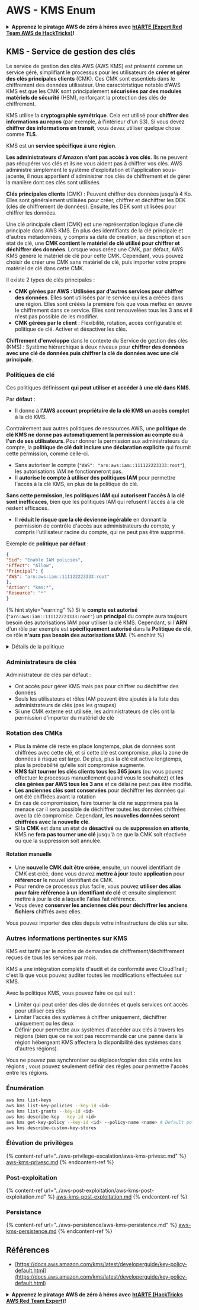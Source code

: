 # AWS - KMS Enum

<details>

<summary><strong>Apprenez le piratage AWS de zéro à héros avec</strong> <a href="https://training.hacktricks.xyz/courses/arte"><strong>htARTE (Expert Red Team AWS de HackTricks)</strong></a><strong>!</strong></summary>

Autres façons de soutenir HackTricks:

* Si vous souhaitez voir votre **entreprise annoncée dans HackTricks** ou **télécharger HackTricks en PDF**, consultez les [**PLANS D'ABONNEMENT**](https://github.com/sponsors/carlospolop)!
* Obtenez le [**swag officiel PEASS & HackTricks**](https://peass.creator-spring.com)
* Découvrez [**La famille PEASS**](https://opensea.io/collection/the-peass-family), notre collection exclusive de [**NFTs**](https://opensea.io/collection/the-peass-family)
* **Rejoignez le** 💬 [**groupe Discord**](https://discord.gg/hRep4RUj7f) ou le [**groupe Telegram**](https://t.me/peass) ou **suivez-nous** sur **Twitter** 🐦 [**@hacktricks\_live**](https://twitter.com/hacktricks\_live)**.**
* **Partagez vos astuces de piratage en soumettant des PR aux** [**HackTricks**](https://github.com/carlospolop/hacktricks) et [**HackTricks Cloud**](https://github.com/carlospolop/hacktricks-cloud) dépôts GitHub.

</details>

## KMS - Service de gestion des clés

Le service de gestion des clés AWS (AWS KMS) est présenté comme un service géré, simplifiant le processus pour les utilisateurs de **créer et gérer des clés principales clients** (CMK). Ces CMK sont essentiels dans le chiffrement des données utilisateur. Une caractéristique notable d'AWS KMS est que les CMK sont principalement **sécurisées par des modules matériels de sécurité** (HSM), renforçant la protection des clés de chiffrement.

KMS utilise la **cryptographie symétrique**. Cela est utilisé pour **chiffrer des informations au repos** (par exemple, à l'intérieur d'un S3). Si vous devez **chiffrer des informations en transit**, vous devez utiliser quelque chose comme **TLS**.

KMS est un **service spécifique à une région**.

**Les administrateurs d'Amazon n'ont pas accès à vos clés**. Ils ne peuvent pas récupérer vos clés et ils ne vous aident pas à chiffrer vos clés. AWS administre simplement le système d'exploitation et l'application sous-jacente, il nous appartient d'administrer nos clés de chiffrement et de gérer la manière dont ces clés sont utilisées.

**Clés principales clients** (CMK) : Peuvent chiffrer des données jusqu'à 4 Ko. Elles sont généralement utilisées pour créer, chiffrer et déchiffrer les DEK (clés de chiffrement de données). Ensuite, les DEK sont utilisées pour chiffrer les données.

Une clé principale client (CMK) est une représentation logique d'une clé principale dans AWS KMS. En plus des identifiants de la clé principale et d'autres métadonnées, y compris sa date de création, sa description et son état de clé, une **CMK contient le matériel de clé utilisé pour chiffrer et déchiffrer des données**. Lorsque vous créez une CMK, par défaut, AWS KMS génère le matériel de clé pour cette CMK. Cependant, vous pouvez choisir de créer une CMK sans matériel de clé, puis importer votre propre matériel de clé dans cette CMK.

Il existe 2 types de clés principales :

* **CMK gérées par AWS : Utilisées par d'autres services pour chiffrer des données**. Elles sont utilisées par le service qui les a créées dans une région. Elles sont créées la première fois que vous mettez en œuvre le chiffrement dans ce service. Elles sont renouvelées tous les 3 ans et il n'est pas possible de les modifier.
* **CMK gérées par le client** : Flexibilité, rotation, accès configurable et politique de clé. Activer et désactiver les clés.

**Chiffrement d'enveloppe** dans le contexte du Service de gestion des clés (KMS) : Système hiérarchique à deux niveaux pour **chiffrer des données avec une clé de données puis chiffrer la clé de données avec une clé principale**.

### Politiques de clé

Ces politiques définissent **qui peut utiliser et accéder à une clé dans KMS**.

Par **défaut** :

* Il donne à **l'AWS account propriétaire de la clé KMS un accès complet** à la clé KMS.

Contrairement aux autres politiques de ressources AWS, une **politique de clé KMS ne donne pas automatiquement la permission au compte ou à l'un de ses utilisateurs**. Pour donner la permission aux administrateurs du compte, la **politique de clé doit inclure une déclaration explicite** qui fournit cette permission, comme celle-ci.

* Sans autoriser le compte (`"AWS": "arn:aws:iam::111122223333:root"`), les autorisations IAM ne fonctionneront pas.
* Il **autorise le compte à utiliser des politiques IAM** pour permettre l'accès à la clé KMS, en plus de la politique de clé.

**Sans cette permission, les politiques IAM qui autorisent l'accès à la clé sont inefficaces**, bien que les politiques IAM qui refusent l'accès à la clé restent efficaces.

* Il **réduit le risque que la clé devienne ingérable** en donnant la permission de contrôle d'accès aux administrateurs du compte, y compris l'utilisateur racine du compte, qui ne peut pas être supprimé.

Exemple de **politique par défaut** :

```json
{
"Sid": "Enable IAM policies",
"Effect": "Allow",
"Principal": {
"AWS": "arn:aws:iam::111122223333:root"
},
"Action": "kms:*",
"Resource": "*"
}
```

{% hint style="warning" %}
Si le **compte est autorisé** (`"arn:aws:iam::111122223333:root"`) un **principal** du compte aura toujours besoin des autorisations IAM pour utiliser la clé KMS. Cependant, si l'**ARN** d'un rôle par exemple est **spécifiquement autorisé** dans la **Politique de clé**, ce rôle **n'aura pas besoin des autorisations IAM**.
{% endhint %}

<details>

<summary>Détails de la politique</summary>

Propriétés d'une politique :

* Document basé sur JSON
* Ressource --> Ressources affectées (peut être "\*")
* Action --> kms:Encrypt, kms:Decrypt, kms:CreateGrant ... (autorisations)
* Effet --> Autoriser/Refuser
* Principal --> arn affecté
* Conditions (optionnel) --> Condition pour accorder les autorisations

Délégations :

* Autoriser à déléguer vos autorisations à un autre principal AWS au sein de votre compte AWS. Vous devez les créer en utilisant les APIs AWS KMS. Il est possible d'indiquer l'identifiant CMK, le principal bénéficiaire et le niveau d'opération requis (Decrypt, Encrypt, GenerateDataKey...)
* Après la création de la délégation, un jeton de délégation et un ID de délégation sont émis

**Accès** :

* Via la **politique de clé** -- Si elle existe, elle a **priorité** sur la politique IAM
* Via la **politique IAM**
* Via les **délégations**

</details>

### Administrateurs de clés

Administrateur de clés par défaut :

* Ont accès pour gérer KMS mais pas pour chiffrer ou déchiffrer des données
* Seuls les utilisateurs et rôles IAM peuvent être ajoutés à la liste des administrateurs de clés (pas les groupes)
* Si une CMK externe est utilisée, les administrateurs de clés ont la permission d'importer du matériel de clé

### Rotation des CMKs

* Plus la même clé reste en place longtemps, plus de données sont chiffrées avec cette clé, et si cette clé est compromise, plus la zone de données à risque est large. De plus, plus la clé est active longtemps, plus la probabilité qu'elle soit compromise augmente.
* **KMS fait tourner les clés clients tous les 365 jours** (ou vous pouvez effectuer le processus manuellement quand vous le souhaitez) et **les clés gérées par AWS tous les 3 ans** et ce délai ne peut pas être modifié.
* **Les anciennes clés sont conservées** pour déchiffrer les données qui ont été chiffrées avant la rotation
* En cas de compromission, faire tourner la clé ne supprimera pas la menace car il sera possible de déchiffrer toutes les données chiffrées avec la clé compromise. Cependant, les **nouvelles données seront chiffrées avec la nouvelle clé**.
* Si la **CMK** est dans un état de **désactivé** ou de **suppression en attente**, KMS ne **fera pas tourner une clé** jusqu'à ce que la CMK soit réactivée ou que la suppression soit annulée.

#### Rotation manuelle

* Une **nouvelle CMK doit être créée**, ensuite, un nouvel identifiant de CMK est créé, donc vous devrez **mettre à jour** toute **application** pour **référencer** le nouvel identifiant de CMK.
* Pour rendre ce processus plus facile, vous pouvez **utiliser des alias pour faire référence à un identifiant de clé** et ensuite simplement mettre à jour la clé à laquelle l'alias fait référence.
* Vous devez **conserver les anciennes clés pour déchiffrer les anciens fichiers** chiffrés avec elles.

Vous pouvez importer des clés depuis votre infrastructure de clés sur site.

### Autres informations pertinentes sur KMS

KMS est tarifé par le nombre de demandes de chiffrement/déchiffrement reçues de tous les services par mois.

KMS a une intégration complète d'audit et de conformité avec CloudTrail ; c'est là que vous pouvez auditer toutes les modifications effectuées sur KMS.

Avec la politique KMS, vous pouvez faire ce qui suit :

* Limiter qui peut créer des clés de données et quels services ont accès pour utiliser ces clés
* Limiter l'accès des systèmes à chiffrer uniquement, déchiffrer uniquement ou les deux
* Définir pour permettre aux systèmes d'accéder aux clés à travers les régions (bien que ce ne soit pas recommandé car une panne dans la région hébergeant KMS affectera la disponibilité des systèmes dans d'autres régions).

Vous ne pouvez pas synchroniser ou déplacer/copier des clés entre les régions ; vous pouvez seulement définir des règles pour permettre l'accès entre les régions.

### Énumération

```bash
aws kms list-keys
aws kms list-key-policies --key-id <id>
aws kms list-grants --key-id <id>
aws kms describe-key --key-id <id>
aws kms get-key-policy --key-id <id> --policy-name <name> # Default policy name is "default"
aws kms describe-custom-key-stores
```

### Élévation de privilèges

{% content-ref url="../aws-privilege-escalation/aws-kms-privesc.md" %}
[aws-kms-privesc.md](../aws-privilege-escalation/aws-kms-privesc.md)
{% endcontent-ref %}

### Post-exploitation

{% content-ref url="../aws-post-exploitation/aws-kms-post-exploitation.md" %}
[aws-kms-post-exploitation.md](../aws-post-exploitation/aws-kms-post-exploitation.md)
{% endcontent-ref %}

### Persistance

{% content-ref url="../aws-persistence/aws-kms-persistence.md" %}
[aws-kms-persistence.md](../aws-persistence/aws-kms-persistence.md)
{% endcontent-ref %}

## Références

* [https://docs.aws.amazon.com/kms/latest/developerguide/key-policy-default.html](https://docs.aws.amazon.com/kms/latest/developerguide/key-policy-default.html)

<details>

<summary><strong>Apprenez le piratage AWS de zéro à héros avec</strong> <a href="https://training.hacktricks.xyz/courses/arte"><strong>htARTE (HackTricks AWS Red Team Expert)</strong></a><strong>!</strong></summary>

Autres façons de soutenir HackTricks :

* Si vous souhaitez voir votre **entreprise annoncée dans HackTricks** ou **télécharger HackTricks en PDF**, consultez les [**PLANS D'ABONNEMENT**](https://github.com/sponsors/carlospolop) !
* Obtenez le [**swag officiel PEASS & HackTricks**](https://peass.creator-spring.com)
* Découvrez [**The PEASS Family**](https://opensea.io/collection/the-peass-family), notre collection exclusive de [**NFT**](https://opensea.io/collection/the-peass-family)
* **Rejoignez le** 💬 [**groupe Discord**](https://discord.gg/hRep4RUj7f) ou le [**groupe Telegram**](https://t.me/peass) ou **suivez-nous** sur **Twitter** 🐦 [**@hacktricks\_live**](https://twitter.com/hacktricks\_live)**.**
* **Partagez vos astuces de piratage en soumettant des PR aux** [**HackTricks**](https://github.com/carlospolop/hacktricks) et [**HackTricks Cloud**](https://github.com/carlospolop/hacktricks-cloud) github repos.

</details>
